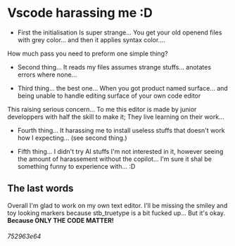 # Vscode harassing me :D

- First the initialisation Is super strange... You get your old openend files with grey color... and then it applies syntax color....

How much pass you need to preform one simple thing?

- Second thing... It reads my files assumes strange stuffs... anotates errors where none...

- Third thing... the best one... When you got product named surface... and being unable to handle editing surface of your own code editor

This raising serious concern... To me this editor is made by junior developpers with half the skill to make it; They live learning on their work...

- Fourth thing... It harassing me to install useless stuffs that doesn't work how I expecting... (see second thing.)

- Fifth thing... I didn't try AI stuffs I'm not interested in it, however seeing the amount of harassement without the copilot... I'm sure it shal be something funny to experience with... :D

## The last words

Overall I'm glad to work on my own text editor. I'll be missing the smiley and toy looking markers because stb_truetype is a bit fucked up... But it's okay. **Because ONLY THE CODE MATTER!**

###### 752963e64


